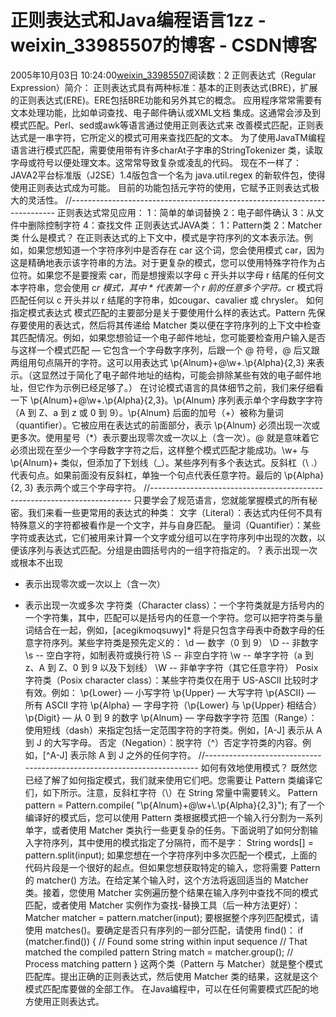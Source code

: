# 正则表达式和Java编程语言1zz - weixin_33985507的博客 - CSDN博客
2005年10月03日 10:24:00[weixin_33985507](https://me.csdn.net/weixin_33985507)阅读数：2
正则表达式（Regular Expression）简介：
正则表达式具有两种标准：基本的正则表达式(BRE)，扩展的正则表达式(ERE)。ERE包括BRE功能和另外其它的概念。
应用程序常常需要有文本处理功能，比如单词查找、电子邮件确认或XML文档 集成。这通常会涉及到模式匹配。Perl、sed或awk等语言通过使用正则表达式来 改善模式匹配，正则表达式是一串字符，它所定义的模式可用来查找匹配的文本。 为了使用JavaTM编程语言进行模式匹配，需要使用带有许多charAt子字串的StringTokenizer 类，读取字母或符号以便处理文本。这常常导致复杂或凌乱的代码。
现在不一样了：
JAVA2平台标准版（J2SE）1.4版包含一个名为 java.util.regex 的新软件包，使得使用正则表达式成为可能。 目前的功能包括元字符的使用，它赋予正则表达式极大的灵活性。
//--------------------------------------------------------------------------
正则表达式常见应用：
1：简单的单词替换 
2：电子邮件确认 
3：从文件中删除控制字符 
4：查找文件 
正则表达式JAVA类：
1：Pattern类
2：Matcher类
什么是模式？
在正则表达式的上下文中，模式是字符序列的文本表示法。例如，如果您想知道一个字符序列中是否存在 car 这个词，您会使用模式 car，因为这是精确地表示该字符串的方法。对于更复杂的模式，您可以使用特殊字符作为占位符。如果您不是要搜索 car，而是想搜索以字母 c 开头并以字母 r 结尾的任何文本字符串，您会使用 c*r 模式，其中 * 代表第一个 r 前的任意多个字符。c*r 模式将匹配任何以 c 开头并以 r 结尾的字符串，如cougar、cavalier 或 chrysler。
如何指定模式表达式
模式匹配的主要部分是关于要使用什么样的表达式。Pattern 先保存要使用的表达式，然后将其传递给 Matcher 类以便在字符序列的上下文中检查其匹配情况。例如，如果您想验证一个电子邮件地址，您可能要检查用户输入是否与这样一个模式匹配 — 它包含一个字母数字序列，后跟一个 @ 符号，@ 后又跟两组用句点隔开的字符。这可以用表达式 \p{Alnum}+@\w+\.\p{Alpha}{2,3} 来表示。（这显然过于简化了电子邮件地址的结构，可能会排除某些有效的电子邮件地址，但它作为示例已经足够了。）
在讨论模式语言的具体细节之前，我们来仔细看一下 \p{Alnum}+@\w+\.\p{Alpha}{2,3}。\p{Alnum} 序列表示单个字母数字字符（A 到 Z、a 到 z 或 0 到 9）。\p{Alnum} 后面的加号（+）被称为量词（quantifier）。它被应用在表达式的前面部分，表示 \p{Alnum} 必须出现一次或更多次。使用星号（*）表示要出现零次或一次以上（含一次）。@ 就是意味着它必须出现在至少一个字母数字字符之后，这样整个模式匹配才能成功。\w+ 与 \p{Alnum}+ 类似，但添加了下划线（_）。某些序列有多个表达式。反斜杠（\ .）代表句点。如果前面没有反斜杠，单独一个句点代表任意字符。最后的 \p{Alpha}{2, 3} 表示两个或三个字母字符。
//-------------------------------------------------------------------------
只要学会了规范语言，您就能掌握模式的所有秘密。我们来看一些更常用的表达式的种类：
文字（Literal）：表达式内任何不具有特殊意义的字符都被看作是一个文字，并与自身匹配。
量词（Quantifier）：某些字符或表达式，它们被用来计算一个文字或分组可以在字符序列中出现的次数，以便该序列与表达式匹配。分组是由圆括号内的一组字符指定的。 
? 表示出现一次或根本不出现 
* 表示出现零次或一次以上（含一次） 
+ 表示出现一次或多次
字符类（Character class）：一个字符类就是方括号内的一个字符集，其中，匹配可以是括号内的任意一个字符。您可以把字符类与量词结合在一起，例如，[acegikmoqsuwy]* 将是只包含字母表中奇数字母的任意字符序列。某些字符类是预先定义的：
\d — 数字（0 到 9） 
\D -- 非数字 
\s -- 空白字符，如制表符或换行符 
\S -- 非空白字符 
\w -- 单字字符（a 到 z、A 到 Z、0 到 9 以及下划线） 
\W -- 非单字字符（其它任意字符）
Posix 字符类（Posix character class）：某些字符类仅在用于 US-ASCII 比较时才有效。例如： 
\p{Lower} — 小写字符 
\p{Upper} — 大写字符 
\p{ASCII} — 所有 ASCII 字符 
\p{Alpha} — 字母字符（\p{Lower} 与 \p{Upper} 相结合） 
\p{Digit} — 从 0 到 9 的数字 
\p{Alnum} — 字母数字字符
范围（Range）：使用短线（dash）来指定包括一定范围字符的字符类。例如，[A-J] 表示从 A 到 J 的大写字母。
否定（Negation）：脱字符（^）否定字符类的内容。例如，[^A-J] 表示除 A 到 J 之外的任何字符。 
//------------------------------------------------------------------------
如何有效地使用模式？
既然您已经了解了如何指定模式，我们就来使用它们吧。您需要让 Pattern 类编译它们，如下所示。注意，反斜杠字符（\）在 String 常量中需要转义。
Pattern pattern = Pattern.compile(
"\\p{Alnum}+@\\w+\\.\\p{Alpha}{2,3}");
有了一个编译好的模式后，您可以使用 Pattern 类根据模式把一个输入行分割为一系列单字，或者使用 Matcher 类执行一些更复杂的任务。下面说明了如何分割输入字符序列，其中使用的模式指定了分隔符，而不是字：
String words[] = pattern.split(input);
如果您想在一个字符序列中多次匹配一个模式，上面的代码片段是一个很好的起点。但如果您想获取特定的输入，您将需要 Pattern 的 matcher() 方法。在给定某个输入时，这个方法将返回适当的 Matcher 类。接着，您使用 Matcher 实例遍历整个结果在输入序列中查找不同的模式匹配，或者使用 Matcher 实例作为查找-替换工具（后一种方法更好）：
Matcher matcher = pattern.matcher(input);
要根据整个序列匹配模式，请使用 matches()。要确定是否只有序列的一部分匹配，请使用 find()：
if (matcher.find()) {
// Found some string within input sequence
// That matched the compiled pattern
String match = matcher.group();
// Process matching pattern
}
这两个类（Pattern 与 Matcher）就是整个模式匹配库。提出正确的正则表达式，然后使用 Matcher 类的结果，这就是这个模式匹配库要做的全部工作。
在Java编程中，可以在任何需要模式匹配的地方使用正则表达式。
